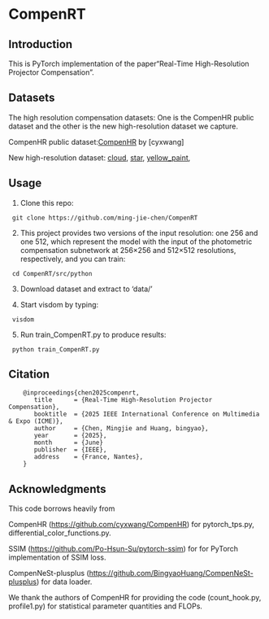 # CompenRT
## Introduction
This is PyTorch implementation of the paper“Real-Time High-Resolution Projector Compensation”.

        
## Datasets
The high resolution compensation datasets: One is the CompenHR public dataset and the other is the new high-resolution dataset we capture.

CompenHR public dataset:[CompenHR](https://github.com/cyxwang/CompenHR/tree/main?tab=readme-ov-file#datasets) by [cyxwang]  

New high-resolution dataset:
[cloud](https://drive.google.com/drive/folders/1ZRQgqKLQYdgaKeW8OsRLaNIbMlgyzZ-_?usp=drive_link),
[star](https://drive.google.com/drive/folders/17LYyJDYeQR8xsGAIzlXv5LKLFdro6J7r?usp=drive_link),
[yellow_paint](https://drive.google.com/drive/folders/1vwjYbXn92-7b8qdSpD8QL12Et3DR4vOo?usp=drive_link),

## Usage
   1. Clone this repo:
  
     git clone https://github.com/ming-jie-chen/CompenRT
     
   2. This project provides two versions of the input resolution: one 256 and one 512, which represent the model with the input of the photometric compensation subnetwork at 256×256 and 512×512 resolutions, 
      respectively, and you can train:
      
     cd CompenRT/src/python  
     
   3. Download dataset and extract to ‘data/’
     
   4. Start visdom by typing:
      
     visdom

   5. Run train_CompenRT.py to produce results:
      
     python train_CompenRT.py
## Citation

        @inproceedings{chen2025compenrt,
           title      = {Real-Time High-Resolution Projector Compensation},
           booktitle  = {2025 IEEE International Conference on Multimedia & Expo (ICME)},
           author     = {Chen, Mingjie and Huang, bingyao},
           year       = {2025},
           month      = {June}
           publisher  = {IEEE},
           address    = {France, Nantes},
        }
## Acknowledgments
This code borrows heavily from

CompenHR (https://github.com/cyxwang/CompenHR) for pytorch_tps.py, differential_color_functions.py.

SSIM (https://github.com/Po-Hsun-Su/pytorch-ssim) for for PyTorch implementation of SSIM loss.

CompenNeSt-plusplus (https://github.com/BingyaoHuang/CompenNeSt-plusplus) for data loader.

We thank the authors of CompenHR for providing the code (count_hook.py, profile1.py) for statistical parameter quantities and FLOPs.
